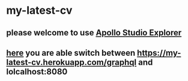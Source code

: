 # my-latest-cv

## please welcome to use <a href="https://studio.apollographql.com/">Apollo Studio Explorer</a>

## <a href="https://studio.apollographql.com/graph/cv-graph-oya16m/explorer?variant=current">here</a> you are able switch between https://my-latest-cv.herokuapp.com/graphql and lolcalhost:8080
